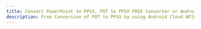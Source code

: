 ---title: Convert PowerPoint to PPSX, POT to PPSX FREE Converter or Android SDKdescription: Free Conversion of POT to PPSX by using Android Cloud APIs & SDKs. Also Create, Edit & Render Microsoft Word & OpenOffice documents in the Cloud.---